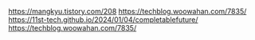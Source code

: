 https://mangkyu.tistory.com/208
https://techblog.woowahan.com/7835/
https://11st-tech.github.io/2024/01/04/completablefuture/
https://techblog.woowahan.com/7835/